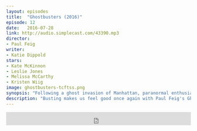 ```yaml
---
layout: episodes
title:  "Ghostbusters (2016)"
episode: 12
date:   2016-07-28
link: http://audio.simplecast.com/43390.mp3
director: 
- Paul Feig
writer: 
- Katie Dippold
stars: 
- Kate McKinnon
- Leslie Jones
- Melissa McCarthy
- Kristen Wiig
image: ghostbusters-tcftss.png
synopsis: "Following a ghost invasion of Manhattan, paranormal enthusiasts Erin Gilbert and Abby Yates, nuclear engineer Jillian Holtzmann, and subway worker Patty Tolan band together to stop the otherworldly threat."
description: "Busting makes us feel good once again with Paul Feig's Ghostbusters. We get into all the ghostbusters films, where Hollywood is, where it needs to be and calling out the scum of the earth as per usual."
---
```

<iframe frameborder='0' height='36px' scrolling='no' seamless src='https://simplecast.com/e/43390?style=dark' width='100%'></iframe>
